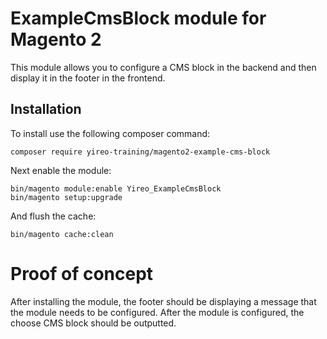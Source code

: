 # ExampleCmsBlock module for Magento 2
This module allows you to configure a CMS block in the backend and then display it in the footer in the frontend.

## Installation
To install use the following composer command:

    composer require yireo-training/magento2-example-cms-block

Next enable the module:

    bin/magento module:enable Yireo_ExampleCmsBlock
    bin/magento setup:upgrade
    
And flush the cache:

    bin/magento cache:clean

# Proof of concept
After installing the module, the footer should be displaying a message that the module needs to be configured. After the module is configured, the choose CMS block should be outputted.
